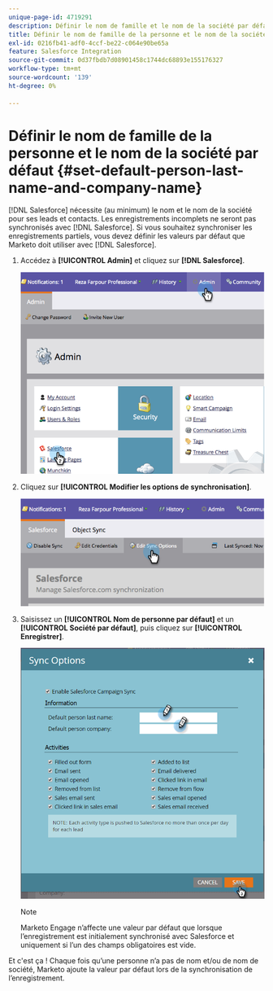 ```yaml
---
unique-page-id: 4719291
description: Définir le nom de famille et le nom de la société par défaut de la personne - Documents Marketo - Documentation du produit
title: Définir le nom de famille de la personne et le nom de la société par défaut
exl-id: 0216fb41-adf0-4ccf-be22-c064e90be65a
feature: Salesforce Integration
source-git-commit: 0d37fbdb7d08901458c1744dc68893e155176327
workflow-type: tm+mt
source-wordcount: '139'
ht-degree: 0%

---
```


# Définir le nom de famille de la personne et le nom de la société par défaut {#set-default-person-last-name-and-company-name}

[!DNL Salesforce] nécessite (au minimum) le nom et le nom de la société pour ses leads et contacts. Les enregistrements incomplets ne seront pas synchronisés avec [!DNL Salesforce]. Si vous souhaitez synchroniser les enregistrements partiels, vous devez définir les valeurs par défaut que Marketo doit utiliser avec [!DNL Salesforce].

1. Accédez à **[!UICONTROL Admin]** et cliquez sur **[!DNL Salesforce]**.

   ![](assets/image2014-12-9-13-3a41-3a58.png)

1. Cliquez sur **[!UICONTROL Modifier les options de synchronisation]**.

   ![](assets/image2014-12-9-13-3a42-3a6.png)

1. Saisissez un **[!UICONTROL Nom de personne par défaut]** et un **[!UICONTROL Société par défaut]**, puis cliquez sur **[!UICONTROL Enregistrer]**.

   ![](assets/sync-options-hands.png)

   >[!NOTE]
   >
   >Marketo Engage n’affecte une valeur par défaut que lorsque l’enregistrement est initialement synchronisé avec Salesforce et uniquement si l’un des champs obligatoires est vide.

Et c&#39;est ça ! Chaque fois qu’une personne n’a pas de nom et/ou de nom de société, Marketo ajoute la valeur par défaut lors de la synchronisation de l’enregistrement.
